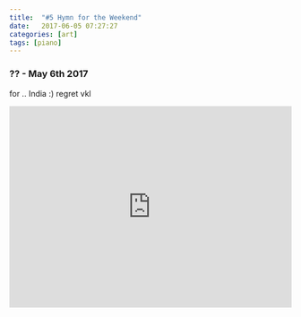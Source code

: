 ```yaml
---
title:  "#5 Hymn for the Weekend"
date:   2017-06-05 07:27:27
categories: [art]
tags: [piano]
---
```


### ?? - May 6th 2017

for .. India :)
regret vkl

<iframe style="overflow:hidden; width:100%; height:360px" src="https://www.youtube.com/embed/J8gavYCTzIc" frameborder="0" allow="accelerometer; autoplay; clipboard-write; encrypted-media; gyroscope; picture-in-picture" allowfullscreen></iframe>
